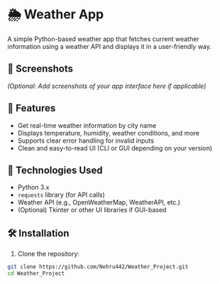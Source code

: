 
# 🌦️ Weather App

A simple Python-based weather app that fetches current weather information using a weather API and displays it in a user-friendly way.

## 📸 Screenshots
*(Optional: Add screenshots of your app interface here if applicable)*

## 🚀 Features

- Get real-time weather information by city name
- Displays temperature, humidity, weather conditions, and more
- Supports clear error handling for invalid inputs
- Clean and easy-to-read UI (CLI or GUI depending on your version)

## 🔧 Technologies Used

- Python 3.x
- `requests` library (for API calls)
- Weather API (e.g., OpenWeatherMap, WeatherAPI, etc.)
- (Optional) Tkinter or other UI libraries if GUI-based

## 🛠 Installation

1. Clone the repository:

```bash
git clone https://github.com/Nehru442/Weather_Project.git
cd Weather_Project
